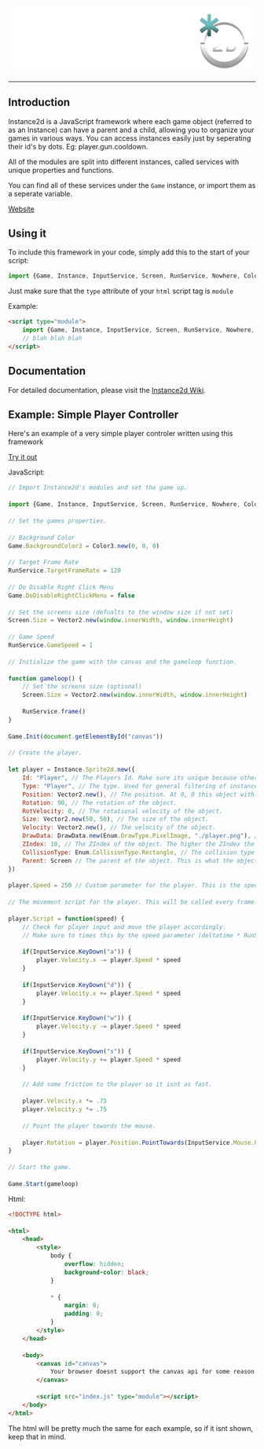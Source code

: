 ![image](/images/Text_And_Icon.svg)

---

## Introduction

Instance2d is a JavaScript framework where each game object (referred to as an Instance) can have a parent and a child, allowing you to organize your games in various ways.
You can access instances easily just by seperating their id's by dots. Eg: player.gun.cooldown.

All of the modules are split into different instances, called services with unique properties and functions.

You can find all of these services under the `Game` instance, or import them as a seperate variable.

[Website](instance2d.js.org)

## Using it

To include this framework in your code, simply add this to the start of your script:

```js
import {Game, Instance, InputService, Screen, RunService, Nowhere, Color3, Vector2, Enum, DrawData} from 'https://nikaxe-dev.github.io/Instance2d/Instance2d.js'
```

Just make sure that the `type` attribute of your `html` script tag is `module`

Example:

```html
<script type="module">
    import {Game, Instance, InputService, Screen, RunService, Nowhere, Color3, Vector2, Enum, DrawData} from 'https://nikaxe-dev.github.io/Instance2d/Instance2d.js'
    // blah blah blah
</script>
```

## Documentation

For detailed documentation, please visit the [Instance2d Wiki](https://github.com/Nikaxe-dev/Instance2d/wiki).

## Example: Simple Player Controller

Here's an example of a very simple player controler written using this framework

[Try it out](https://nikaxe-dev.github.io/Instance2d/examples/Basic_Player_Controller/)

JavaScript:
```js
// Import Instance2d's modules and set the game up.

import {Game, Instance, InputService, Screen, RunService, Nowhere, Color3, Vector2, Enum, DrawData} from '/Instance2d/Instance2d.js'

// Set the games properties.

// Background Color
Game.BackgroundColor3 = Color3.new(0, 0, 0)

// Target Frame Rate
RunService.TargetFrameRate = 120

// Do Disable Right Click Menu
Game.DoDisableRightClickMenu = false

// Set the screens size (defualts to the window size if not set)
Screen.Size = Vector2.new(window.innerWidth, window.innerHeight)

// Game Speed
RunService.GameSpeed = 1

// Initialize the game with the canvas and the gameloop function.

function gameloop() {
    // Set the screens size (optional)
    Screen.Size = Vector2.new(window.innerWidth, window.innerHeight)

    RunService.frame()
}

Game.Init(document.getElementById("canvas"))

// Create the player.

let player = Instance.Sprite2d.new({
    Id: "Player", // The Players Id. Make sure its unique because otherwise you risk overwriting other instances.
    Type: "Player", // The type. Used for general filtering of instances.
    Position: Vector2.new(), // The position. At 0, 0 this object with be at the center of the screen.
    Rotation: 90, // The rotation of the object.
    RotVelocity: 0, // The rotational velocity of the object.
    Size: Vector2.new(50, 50), // The size of the object.
    Velocity: Vector2.new(), // The velocity of the object.
    DrawData: DrawData.new(Enum.DrawType.PixelImage, "./player.png"), // The draw data of the object. Find out more about DrawData in the documentation.
    ZIndex: 10, // The ZIndex of the object. The higher the ZIndex the more in front the object will be.
    CollisionType: Enum.CollisionType.Rectangle, // The collision type of the object. Find out more about CollisionType in the documentation.
    Parent: Screen // The parent of the object. This is what the object is inside of. In this case it is the Screen.
})

player.Speed = 250 // Custom parameter for the player. This is the speed of the player that will be used in the players functions.

// The movement script for the player. This will be called every frame.

player.Script = function(speed) {
    // Check for player input and move the player accordingly.
    // Make sure to times this by the speed parameter (deltatime * RunService.GameSpeed)

    if(InputService.KeyDown("a")) {
        player.Velocity.x -= player.Speed * speed
    }

    if(InputService.KeyDown("d")) {
        player.Velocity.x += player.Speed * speed
    }

    if(InputService.KeyDown("w")) {
        player.Velocity.y -= player.Speed * speed
    }

    if(InputService.KeyDown("s")) {
        player.Velocity.y += player.Speed * speed
    }

    // Add some friction to the player so it isnt as fast.

    player.Velocity.x *= .75
    player.Velocity.y *= .75

    // Point the player towards the mouse.

    player.Rotation = player.Position.PointTowards(InputService.Mouse.PointPosition) - 270
}

// Start the game.

Game.Start(gameloop)
```

Html:
```html
<!DOCTYPE html>

<html>
    <head>
        <style>
            body {
                overflow: hidden;
                background-color: black;
            }

            * {
                margin: 0;
                padding: 0;
            }
        </style>
    </head>

    <body>
        <canvas id="canvas">
            Your browser doesnt support the canvas api for some reason.
        </canvas>

        <script src="index.js" type="module"></script>
    </body>
</html>
```

The html will be pretty much the same for each example, so if it isnt shown, keep that in mind.
